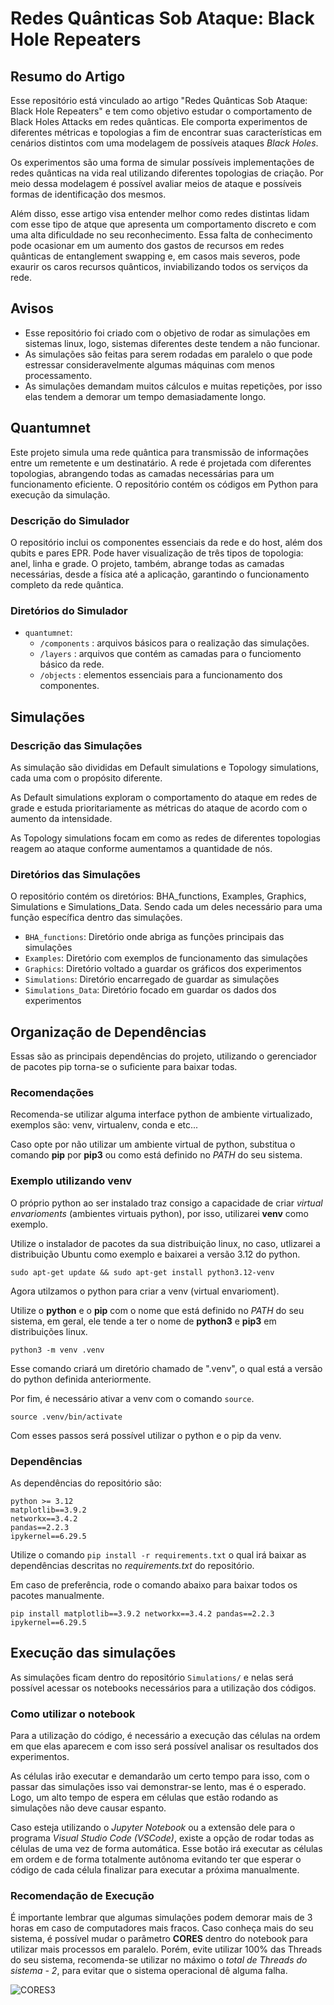 # Redes Quânticas Sob Ataque: Black Hole Repeaters

## Resumo do Artigo

Esse repositório está vinculado ao artigo "Redes Quânticas Sob Ataque: Black Hole Repeaters" e tem como objetivo estudar o comportamento de Black Holes Attacks em redes quânticas. Ele comporta experimentos de diferentes métricas e topologias a fim de encontrar suas características em cenários distintos com uma modelagem de possíveis ataques _Black Holes_.

Os experimentos são uma forma de simular possíveis implementações de redes quânticas na vida real utilizando diferentes topologias de criação. Por meio dessa modelagem é possível avaliar meios de ataque e possíveis formas de identificação dos mesmos.

Além disso, esse artigo visa entender melhor como redes distintas lidam com esse tipo de atque que apresenta um comportamento discreto e com uma alta dificuldade no seu reconhecimento. Essa falta de conhecimento pode ocasionar em um aumento dos gastos de recursos em redes quânticas de entanglement swapping e, em casos mais severos, pode exaurir os caros recursos quânticos, inviabilizando todos os serviços da rede.

## Avisos

- Esse repositório foi criado com o objetivo de rodar as simulações em sistemas linux, logo, sistemas diferentes deste tendem a não funcionar.
- As simulações são feitas para serem rodadas em paralelo o que pode estressar consideravelmente algumas máquinas com menos processamento.
- As simulações demandam muitos cálculos e muitas repetições, por isso elas tendem a demorar um tempo demasiadamente longo.

## Quantumnet

Este projeto simula uma rede quântica para transmissão de informações entre um remetente e um destinatário. A rede é projetada com diferentes topologias, abrangendo todas as camadas necessárias para um funcionamento eficiente. O repositório contém os códigos em Python para execução da simulação.

### Descrição do Simulador

O repositório inclui os componentes essenciais da rede e do host, além dos qubits e pares EPR. Pode haver visualização de três tipos de topologia: anel, linha e grade. O projeto, também, abrange todas as camadas necessárias, desde a física até a aplicação, garantindo o funcionamento completo da rede quântica.

### Diretórios do Simulador
- ``quantumnet``: 
  - ``/components`` : arquivos básicos para o realização das simulações.
  - ``/layers`` : arquivos que contém as camadas para o funciomento básico da rede.
  - ``/objects`` : elementos essenciais para a funcionamento dos componentes.

## Simulações 

### Descrição das Simulações

As simulação são divididas em Default simulations e Topology simulations, cada uma com o propósito diferente.

As Default simulations exploram o comportamento do ataque em redes de grade e estuda prioritariamente as métricas do ataque de acordo com o aumento da intensidade.

As Topology simulations focam em como as redes de diferentes topologias reagem ao ataque conforme aumentamos a quantidade de nós.

### Diretórios das Simulações

O repositório contém os diretórios: BHA_functions, Examples, Graphics, Simulations e Simulations_Data. Sendo cada um deles necessário para uma função específica dentro das simulações.

- ``BHA_functions``: Diretório onde abriga as funções principais das simulações
- ``Examples``: Diretório com exemplos de funcionamento das simulações
- ``Graphics``: Diretório voltado a guardar os gráficos dos experimentos
- ``Simulations``: Diretório encarregado de guardar as simulações
- ``Simulations_Data``: Diretório focado em guardar os dados dos experimentos

## Organização de Dependências

Essas são as principais dependências do projeto, utilizando o gerenciador de pacotes pip torna-se o suficiente para baixar todas. 

### Recomendações

Recomenda-se utilizar alguma interface python de ambiente virtualizado, exemplos são: venv, virtualenv, conda e etc...

Caso opte por não utilizar um ambiente virtual de python, substitua o comando **pip** por **pip3** ou como está definido no _PATH_ do seu sistema.

### Exemplo utilizando venv

O próprio python ao ser instalado traz consigo a capacidade de criar _virtual envarioments_ (ambientes virtuais python), por isso, utilizarei **venv** como exemplo.

Utilize o instalador de pacotes da sua distribuição linux, no caso, utlizarei a distribuição Ubuntu como exemplo e baixarei a versão 3.12 do python.

```
sudo apt-get update && sudo apt-get install python3.12-venv
```

Agora utilzamos o python para criar a venv (virtual envarioment).

Utilize o **python** e o **pip** com o nome que está definido no _PATH_ do seu sistema, em geral, ele tende a ter o nome de **python3** e **pip3** em distribuições linux.

```
python3 -m venv .venv
```

Esse comando criará um diretório chamado de ".venv", o qual está a versão do python definida anteriormente.

Por fim, é necessário ativar a venv com o comando `source`.

```
source .venv/bin/activate
```
 
 Com esses passos será possível utilizar o python e o pip da venv.

### Dependências

As dependências do repositório são:

```
python >= 3.12
matplotlib==3.9.2  
networkx==3.4.2  
pandas==2.2.3  
ipykernel==6.29.5
```

Utilize o comando `pip install -r requirements.txt` o qual irá baixar as dependências descritas no _requirements.txt_ do repositório.

Em caso de preferência, rode o comando abaixo para baixar todos os pacotes manualmente.

```
pip install matplotlib==3.9.2 networkx==3.4.2 pandas==2.2.3 ipykernel==6.29.5
```

## Execução das simulações

As simulações ficam dentro do repositório `Simulations/` e nelas será possível acessar os notebooks necessários para a utilização dos códigos.

### Como utilizar o notebook

Para a utilização do código, é necessário a execução das células na ordem em que elas aparecem e com isso será possível analisar os resultados dos experimentos.

As células irão executar e demandarão um certo tempo para isso, com o passar das simulações isso vai demonstrar-se lento, mas é o esperado. Logo, um alto tempo de espera em células que estão rodando as simulações não deve causar espanto.

Caso esteja utilizando o _Jupyter Notebook_ ou a extensão dele para o programa _Visual Studio Code (VSCode)_, existe a opção de rodar todas as células de uma vez de forma automática. Esse botão irá executar as células em ordem e de forma totalmente autônoma evitando ter que esperar o código de cada célula finalizar para executar a próxima manualmente.

### Recomendação de Execução

É importante lembrar que algumas simulações podem demorar mais de 3 horas em caso de computadores mais fracos. Caso conheça mais do seu sistema, é possível mudar o parâmetro **CORES** dentro do notebook para utilizar mais processos em paralelo. Porém, evite utilizar 100% das Threads do seu sistema, recomenda-se utilizar no máximo o _total de Threads do sistema - 2_, para evitar que o sistema operacional dê alguma falha.

![CORES3](https://github.com/user-attachments/assets/9870fcdf-da8a-4a3b-86fd-bbbc72b59bef)



